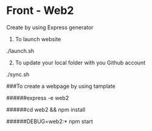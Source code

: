 # Front - Web2 
Create by using Express generator

1. To launch website

./launch.sh


2. To update your local folder with you Github account

./sync.sh


###To create a webpage by using tamplate 

######express -e web2

######cd web2 && npm install

######DEBUG=web2:* npm start
